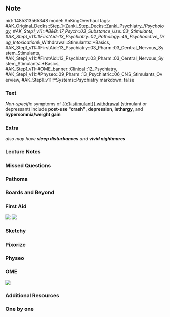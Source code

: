 ## Note
nid: 1485313565348
model: AnKingOverhaul
tags: #AK_Original_Decks::Step_1::Zanki_Step_Decks::Zanki_Psychiatry_/_Psychology, #AK_Step1_v11::#B&B::17_Psych::03_Substance_Use::03_Stimulants, #AK_Step1_v11::#FirstAid::13_Psychiatry::02_Pathology::46_Psychoactive_Drug_Intoxication_&_Withdrawal::Stimulants::*Basics, #AK_Step1_v11::#FirstAid::13_Psychiatry::03_Pharm::03_Central_Nervous_System_Stimulants, #AK_Step1_v11::#FirstAid::13_Psychiatry::03_Pharm::03_Central_Nervous_System_Stimulants::*Basics, #AK_Step1_v11::#OME_banner::Clinical::12_Psychiatry, #AK_Step1_v11::#Physeo::09_Pharm::13_Psychiatric::06_CNS_Stimulants_Overview, #AK_Step1_v11::^Systems::Psychiatry
markdown: false

### Text
<div>
  <div>
    <i>Non-specific</i> symptoms of <u>{{c1::stimulant}}
    withdrawal</u> (stimulant or depressant) include <b>post-use
    "crash"</b>, <b>depression</b>, <b>lethargy</b>, and
    <b>hypersomnia/weight gain</b>
  </div>
</div>

### Extra
<i>also may have <b>sleep disturbances</b> and <b>vivid
nightmares</b></i>

### Lecture Notes


### Missed Questions


### Pathoma


### Boards and Beyond


### First Aid
<img src="tmp4Y2zwX.png"> <img src="tmpXGtqXi.png">

### Sketchy


### Pixorize


### Physeo


### OME
<div class="ome-widget">
  <a href=
  "https://onlinemeded.org/spa/psychiatry?ref=anki"><img src=
  "_OME_AnkiFlashcards_Topic_5.png"></a>
</div>

### Additional Resources


### One by one

